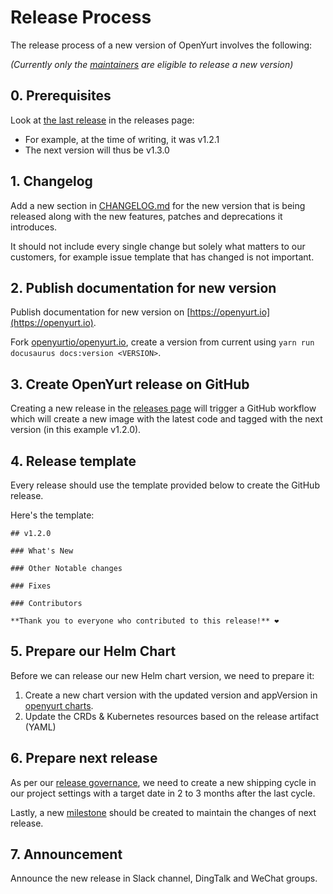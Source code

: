 # Release Process

The release process of a new version of OpenYurt involves the following:

*(Currently only the [maintainers](https://github.com/openyurtio/openyurt/blob/master/MAINTAINERS.md) are eligible to release a new version)*

## 0. Prerequisites

Look at [the last release](https://github.com/openyurtio/openyurt/releases) in the releases page:

- For example, at the time of writing, it was v1.2.1
- The next version will thus be v1.3.0

## 1. Changelog

Add a new section in [CHANGELOG.md](./CHANGELOG.md) for the new version that is being released along with the new features, patches and deprecations it introduces.

It should not include every single change but solely what matters to our customers, for example issue template that has changed is not important.

## 2. Publish documentation for new version

Publish documentation for new version on [https://openyurt.io](https://openyurt.io).

Fork [openyurtio/openyurt.io](https://github.com/openyurtio/openyurt.io), create a version from current using `yarn run docusaurus docs:version <VERSION>`.

## 3. Create OpenYurt release on GitHub

Creating a new release in the [releases page](https://github.com/openyurtio/openyurt/releases) will trigger a GitHub workflow which will create a new image with the latest code and tagged with the next version (in this example v1.2.0).

## 4. Release template

Every release should use the template provided below to create the GitHub release.

Here's the template:

```
## v1.2.0

### What's New

### Other Notable changes

### Fixes

### Contributors

**Thank you to everyone who contributed to this release!** ❤
```

## 5. Prepare our Helm Chart

Before we can release our new Helm chart version, we need to prepare it:

1. Create a new chart version with the updated version and appVersion in [openyurt charts](https://github.com/openyurtio/openyurt/tree/master/charts).
2. Update the CRDs & Kubernetes resources based on the release artifact (YAML)

## 6. Prepare next release

As per our [release governance](./RELEASES.md), we need to create a new shipping cycle in our project settings with a target date in 2 to 3 months after the last cycle.

Lastly, a new [milestone](https://github.com/openyurtio/openyurt/milestones) should be created to maintain the changes of next release.

## 7. Announcement

Announce the new release in Slack channel, DingTalk and WeChat groups.